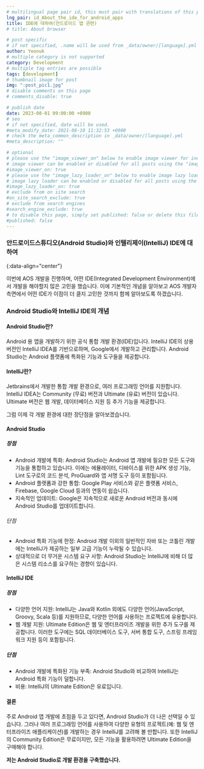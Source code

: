 ```yaml
---
# multilingual page pair id, this must pair with translations of this page. (This name must be unique)
lng_pair: id_About_the_ide_for_android_apps
title: IDE에 대하여(안드로이드 앱 관련)
# title: About browser

# post specific
# if not specified, .name will be used from _data/owner/[language].yml
author: Yeonuk
# multiple category is not supported
category: Development
# multiple tag entries are possible
tags: [development]
# thumbnail image for post
img: ":post_pic1.jpg"
# disable comments on this page
# comments_disable: true

# publish date
date: 2023-08-01 09:00:00 +0900
# seo
# if not specified, date will be used.
#meta_modify_date: 2021-08-10 11:32:53 +0900
# check the meta_common_description in _data/owner/[language].yml
#meta_description: ""

# optional
# please use the "image_viewer_on" below to enable image viewer for individual pages or posts (_posts/ or [language]/_posts folders).
# image viewer can be enabled or disabled for all posts using the "image_viewer_posts: true" setting in _data/conf/main.yml.
#image_viewer_on: true
# please use the "image_lazy_loader_on" below to enable image lazy loader for individual pages or posts (_posts/ or [language]/_posts folders).
# image lazy loader can be enabled or disabled for all posts using the "image_lazy_loader_posts: true" setting in _data/conf/main.yml.
#image_lazy_loader_on: true
# exclude from on site search
#on_site_search_exclude: true
# exclude from search engines
#search_engine_exclude: true
# to disable this page, simply set published: false or delete this file
#published: false
---
```


<!-- outline-start -->

### 안드로이드스튜디오(Android Studio)와 인텔리제이(IntelliJ) IDE에 대하여

{:data-align="center"}

<!-- outline-end -->

이번에 AOS 개발을 진행하며, 어떤 IDE(Integrated Development Environment)에서 개발을 해야할지 많은 고민을 했습니다.
이에 기본적인 개념을 알아보고 AOS 개발자 측면에서 어떤 IDE가 이점이 더 클지 고민한 것까지 함께 알아보도록 하겠습니다.

### Android Studio와 IntelliJ IDE의 개념

#### Android Studio란?

Android 용 앱을 개발하기 위한 공식 통합 개발 환경(IDE)입니다.
IntelliJ IDE의 상용 버전인 IntelliJ IDEA를 기반으로하며, Google에서 개발하고 관리합니다.
Android Studio는 Android 플랫폼에 특화된 기능과 도구들을 제공합니다.

#### IntelliJ란?

Jetbrains에서 개발한 통합 개발 환경으로, 여러 프로그래밍 언어를 지원합니다.
IntelliJ IDEA는 Community (무료) 버전과 Ultimate (유료) 버전이 있습니다.
Ultimate 버전은 웹 개발, 데이터베이스 지원 등 추가 기능을 제공합니다.

그럼 이제 각 개발 환경에 대한 장단점을 알아보겠습니다.

#### Android Studio

##### 장점

- Android 개발에 특화: Android Studio는 Android 앱 개발에 필요한 모든 도구와 기능을 통합하고 있습니다. 이에는 에뮬레이터, 디바이스를 위한 APK 생성 기능, Lint 도구로의 코드 분석, ProGuard와 앱 서명 도구 등이 포함됩니다.
- Android 플랫폼과 강한 통합: Google Play 서비스와 같은 플랫폼 서비스, Firebase, Google Cloud 등과의 연동이 쉽습니다.
- 지속적인 업데이트: Google은 지속적으로 새로운 Android 버전과 동시에 Android Studio를 업데이트합니다.

###### 단점

- Android 특화 기능에 한정: Android 개발 이외의 일반적인 자바 또는 코틀린 개발에는 IntelliJ가 제공하는 일부 고급 기능이 누락될 수 있습니다.
- 상대적으로 더 무거운 시스템 요구 사항: Android Studio는 IntelliJ에 비해 더 많은 시스템 리소스를 요구하는 경향이 있습니다.

#### IntelliJ IDE

##### 장점

- 다양한 언어 지원: IntelliJ는 Java와 Kotlin 외에도 다양한 언어(JavaScript, Groovy, Scala 등)를 지원하므로, 다양한 언어를 사용하는 프로젝트에 유용합니다.
- 웹 개발 지원: Ultimate Edition은 웹 및 엔터프라이즈 개발을 위한 추가 도구를 제공합니다. 이러한 도구에는 SQL 데이터베이스 도구, 서버 통합 도구, 스프링 프레임워크 지원 등이 포함됩니다.

##### 단점

- Android 개발에 특화된 기능 부족: Android Studio와 비교하여 IntelliJ는 Android 특화 기능이 덜합니다.
- 비용: IntelliJ의 Ultimate Edition은 유료입니다.

#### 결론

주로 Android 앱 개발에 초점을 두고 있다면, Android Studio가 더 나은 선택일 수 있습니다.
그러나 여러 프로그래밍 언어를 사용하여 다양한 유형의 프로젝트(예: 웹 및 엔터프라이즈 애플리케이션)를 개발하는 경우 IntelliJ를 고려해 볼 만합니다.
또한 IntelliJ의 Community Edition은 무료이지만, 모든 기능을 활용하려면 Ultimate Edition을 구매해야 합니다.

**저는 Android Studio로 개발 환경을 구축했습니다.**
